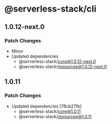 # @serverless-stack/cli

## 1.0.12-next.0

### Patch Changes

- Minor
- Updated dependencies
  - @serverless-stack/core@1.0.12-next.0
  - @serverless-stack/resources@1.0.12-next.0

## 1.0.11

### Patch Changes

- Updated dependencies [78cb27fb]
  - @serverless-stack/core@1.0.11
  - @serverless-stack/resources@1.0.11

